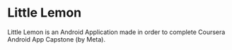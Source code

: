# Little Lemon

Little Lemon is an Android Application made in order to complete Coursera Android App Capstone (by Meta).
